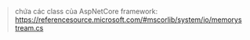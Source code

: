 > chứa các class của AspNetCore framework: https://referencesource.microsoft.com/#mscorlib/system/io/memorystream.cs
